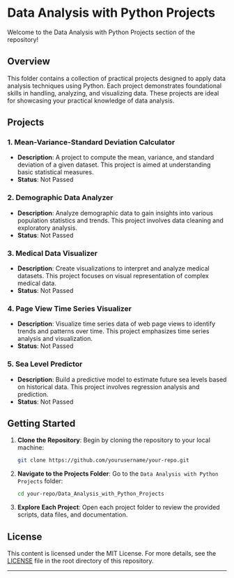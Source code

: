 # Data Analysis with Python Projects

Welcome to the Data Analysis with Python Projects section of the repository!

## Overview

This folder contains a collection of practical projects designed to apply data analysis techniques using Python. Each project demonstrates foundational skills in handling, analyzing, and visualizing data. These projects are ideal for showcasing your practical knowledge of data analysis.

## Projects

### 1. Mean-Variance-Standard Deviation Calculator
- **Description**: A project to compute the mean, variance, and standard deviation of a given dataset. This project is aimed at understanding basic statistical measures.
- **Status**: Not Passed

### 2. Demographic Data Analyzer
- **Description**: Analyze demographic data to gain insights into various population statistics and trends. This project involves data cleaning and exploratory analysis.
- **Status**: Not Passed

### 3. Medical Data Visualizer
- **Description**: Create visualizations to interpret and analyze medical datasets. This project focuses on visual representation of complex medical data.
- **Status**: Not Passed

### 4. Page View Time Series Visualizer
- **Description**: Visualize time series data of web page views to identify trends and patterns over time. This project emphasizes time series analysis and visualization.
- **Status**: Not Passed

### 5. Sea Level Predictor
- **Description**: Build a predictive model to estimate future sea levels based on historical data. This project involves regression analysis and prediction.
- **Status**: Not Passed

## Getting Started

1. **Clone the Repository**: Begin by cloning the repository to your local machine:
   ```bash
   git clone https://github.com/yourusername/your-repo.git
   ```

2. **Navigate to the Projects Folder**: Go to the `Data Analysis with Python Projects` folder:
   ```bash
   cd your-repo/Data_Analysis_with_Python_Projects
   ```

3. **Explore Each Project**: Open each project folder to review the provided scripts, data files, and documentation.

## License

This content is licensed under the MIT License. For more details, see the [LICENSE](../LICENSE.txt) file in the root directory of this repository.

---
